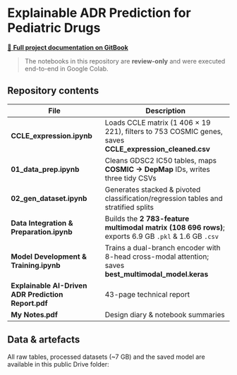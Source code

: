 # Explainable ADR Prediction for Pediatric Drugs

[📖 **Full project documentation on GitBook**](https://htootayzaaung.gitbook.io/explainable-adr-prediction-for-pediatric-drugs/)

> The notebooks in this repository are **review-only** and were executed end-to-end in Google Colab.

## Repository contents

| File | Description |
|------|-------------|
| **CCLE_expression.ipynb** | Loads CCLE matrix (1 406 × 19 221), filters to 753 COSMIC genes, saves **CCLE_expression_cleaned.csv** |
| **01_data_prep.ipynb** | Cleans GDSC2 IC50 tables, maps **COSMIC → DepMap** IDs, writes three tidy CSVs |
| **02_gen_dataset.ipynb** | Generates stacked & pivoted classification/regression tables and stratified splits |
| **Data Integration & Preparation.ipynb** | Builds the **2 783-feature multimodal matrix (108 696 rows)**; exports 6.9 GB `.pkl` & 1.6 GB `.csv` |
| **Model Development & Training.ipynb** | Trains a dual-branch encoder with 8-head cross-modal attention; saves **best_multimodal_model.keras** |
| **Explainable AI-Driven ADR Prediction Report.pdf** | 43-page technical report |
| **My Notes.pdf** | Design diary & notebook summaries |

## Data & artefacts

All raw tables, processed datasets (~7 GB) and the saved model are available in this public Drive folder:

